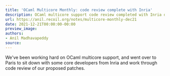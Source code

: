 ```yaml
---
title: 'OCaml Multicore Monthly: code review complete with Inria'
description: OCaml multicore support code review completed with Inria developers.
url: https://anil.recoil.org/notes/multicore-monthly-dec21
date: 2021-12-21T00:00:00-00:00
preview_image:
authors:
- Anil Madhavapeddy
source:
---
```


<p>We've been working hard on OCaml multicore support, and went over to Paris to sit down with some core developers from Inria and work through code review of our proposed patches.</p>

